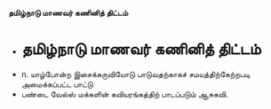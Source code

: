 **தமிழ்நாடு மாணவர் கணினித் திட்டம்**
- # தமிழ்நாடு மாணவர் கணினித் திட்டம்
- n. யாழ்போன்ற இசைக்கருவியோடு பாடுவதற்காகச் சமயத்திற்கேற்றபடி அமைக்கப்பட்ட பாட்டு
- பண்டை வேல்ஸ் மக்களின் கவியரங்கத்திற் பாடப்படும் ஆசுகவி.

